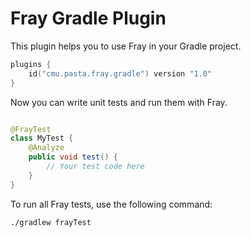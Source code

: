 # Fray Gradle Plugin

This plugin helps you to use Fray in your Gradle project.

```kotlin   
plugins {
    id("cmu.pasta.fray.gradle") version "1.0"
}
```

Now you can write unit tests and run them with Fray.

```java

@FrayTest
class MyTest {
    @Analyze 
    public void test() {
        // Your test code here
    }
}
```

To run all Fray tests, use the following command:

```shell
./gradlew frayTest
```